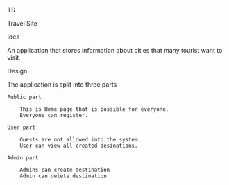 TS

Travel Site

Idea

An application that stores information about cities that many tourist want to visit.

Design

The application is split into three parts

    Public part 
	
	    This is Home page that is possible for everyone.
	    Everyone can register.
    
    User part
	
        Guests are not allowed into the system.
		User can view all created desinations.
       
    Admin part
	
        Admins can create destination
        Admin can delete destination
        
    